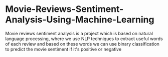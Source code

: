 # Movie-Reviews-Sentiment-Analysis-Using-Machine-Learning
Movie reviews sentiment analysis is a project which is based on natural language processing, where we use NLP techniques to extract useful words of each review and based on these words we can use binary classification to predict the movie sentiment if it's positive or negative
